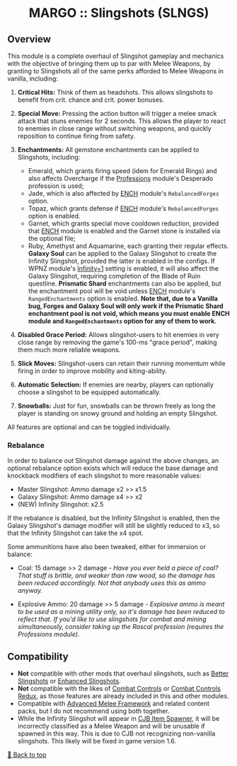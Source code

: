 ﻿<div align="center">

# MARGO :: Slingshots (SLNGS)

</div>

## Overview

This module is a complete overhaul of Slingshot gameplay and mechanics with the objective of bringing them up to par with Melee Weapons, by granting to Slingshots all of the same perks afforded to Melee Weapons in vanilla, including:

1. **Critical Hits:** Think of them as headshots. This allows slingshots to benefit from crit. chance and crit. power bonuses.
2. **Special Move:** Pressing the action button will trigger a melee smack attack that stuns enemies for 2 seconds. This allows the player to react to enemies in close range without switching weapons, and quickly reposition to continue firing from safety.
3. **Enchantments:** All gemstone enchantments can be applied to Slingshots, including:
    - Emerald, which grants firing speed (idem for Emerald Rings) and also affects Overcharge if the [Professions](../Professions) module's Desperado profession is used;
    - Jade, which is also affected by [ENCH](../Enchantments) module's `RebalancedForges` option.
    - Topaz, which grants defense if [ENCH](../Enchantments) module's `RebalancedForges` option is enabled.
    - Garnet, which grants special move cooldown reduction, provided that [ENCH](../Enchantments) module is enabled and the Garnet stone is installed via the optional file;
    - Ruby, Amethyst and Aquamarine, each granting their regular effects.
    **Galaxy Soul** can be applied to the Galaxy Slingshot to create the Infinity Slingshot, provided the latter is enabled in the configs. If WPNZ module's [Infinity+1](../Weapons#infinity-plus-one) setting is enabled, it will also affect the Galaxy Slingshot, requiring completion of the Blade of Ruin questline. **Prismatic Shard** enchantments can also be applied, but the enchantment pool will be void unless [ENCH](../Enchantments#ranged-enchantments) module's `RangedEnchantments` option is enabled.
    **Note that, due to a Vanilla bug, Forges and Galaxy Soul will only work if the Prismatic Shard enchantment pool is not void, which means you must enable ENCH module and `RangedEnchantments` option for any of them to work.**

5. **Disabled Grace Period:** Allows slingshot-users to hit enemies in very close range by removing the game's 100-ms "grace period", making them much more reliable weapons.
6. **Slick Moves:** Slingshot-users can retain their running momentum while firing in order to improve mobility and kiting-ability.
7. **Automatic Selection:** If enemies are nearby, players can optionally choose a slingshot to be equipped automatically.
8. **Snowballs:** Just for fun, snowballs can be thrown freely as long the player is standing on snowy ground and holding an empty Slingshot.

All features are optional and can be toggled individually.

### Rebalance

In order to balance out Slingshot damage against the above changes, an optional rebalance option exists which will reduce the base damage and knockback modifiers of each slingshot to more reasonable values:
- Master Slingshot: Ammo damage x2 >> x1.5
- Galaxy Slingshot: Ammo damage x4 >> x2
- (NEW) Infinity Slingshot: x2.5

If the rebalance is disabled, but the Infinity Slingshot is enabled, then the Galaxy Slingshot's damage modifier will still be slightly reduced to x3, so that the Infinity Slingshot can take the x4 spot.

Some ammunitions have also been tweaked, either for immersion or balance:
- Coal: 15 damage >> 2 damage - *Have you ever held a piece of coal? That stuff is brittle, and weaker than raw wood, so the damage has been reduced accordingly. Not that anybody uses this as ammo anyway.*

- Explosive Ammo: 20 damage >> 5 damage ﻿- *Explosive ammo is meant to be used as a mining utility only, so it's damage has been reduced to reflect that. If you'd like to use slingshots for combat and mining simultaneously, consider taking up the Rascal profession (requires the Professions module).*

## Compatibility

- **Not** compatible with other mods that overhaul slingshots, such as [Better Slingshots][mod:better-slingshots] or [Enhanced Slingshots][mod:enhanced-slingshots].
- **Not** compatible with the likes of [Combat Controls][mod:combat-controls] or [Combat Controls Redux][mod:combat-controls-redux], as those features are already included in this and other modules.
- Compatible with [Advanced Melee Framework][mod:amf] and related content packs, but I do not recommend using both together.
- While the Infinity Slingshot will appear in [CJB Item Spawner][mod:cjb-spawner], it will be incorrectly classified as a Melee Weapon and will be unusable if spawned in this way. This is due to CJB not recognizing non-vanilla slingshots. This likely will be fixed in game version 1.6.

<!-- MARKDOWN LINKS & IMAGES -->

[mod:cjb-spawner]: <https://www.nexusmods.com/stardewvalley/mods/93> "CJB Item Spawner"
[mod:better-slingshots]: <https://www.nexusmods.com/stardewvalley/mods/2067> "Better Slingshots"
[mod:enhanced-slingshots]: <https://www.nexusmods.com/stardewvalley/mods/12763> "Enhanced Slingshots"
[mod:combat-controls]: <https://www.nexusmods.com/stardewvalley/mods/2590> "Combat Controls - Fixed Mouse Click"
[mod:combat-controls-redux]: <https://www.nexusmods.com/stardewvalley/mods/10496> "Combat Controls Redux"
[mod:amf]: <https://www.nexusmods.com/stardewvalley/mods/7886> "Advanced Melee Framework"
[mod:sve]: <https://www.nexusmods.com/stardewvalley/mods/3753> "Stardew Valley Expanded"

[🔼 Back to top](#margo-slingshots-slngs)